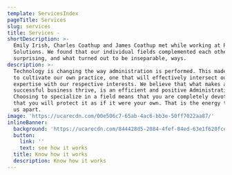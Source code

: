 ```yaml
---
template: ServicesIndex
pageTitle: Services
slug: services
title: Services -
shortDescription: >-
  Emily Irish, Charles Coathup and James Coathup met while working at Renew
  Solutions. We found that our individual fields complemented each other’s in
  surprising, and what turned out to be inseparable, ways.
description: >-
  Technology is changing the way administration is performed. This made us eager
  to cultivate our own practice, one that will effectively intersect our
  expertise with our respective interests. We believe that what makes a
  successful business thrive, is an efficient and positive Administration team.
  Choosing to specialize in a field means that you are completely devoted to it;
  that you will protect it as if it were your own. That is the energy that sets
  us apart.
image: 'https://ucarecdn.com/00e506c7-65ab-4ac6-bb3e-50ff7022aa87/'
inlineBanner:
  background: 'https://ucarecdn.com/844428d5-2084-4fef-84ed-63e1f620fcea/'
  button:
    link: ''
    text: see how it works
  title: Know how it works
  description: Know how it works
---
```


